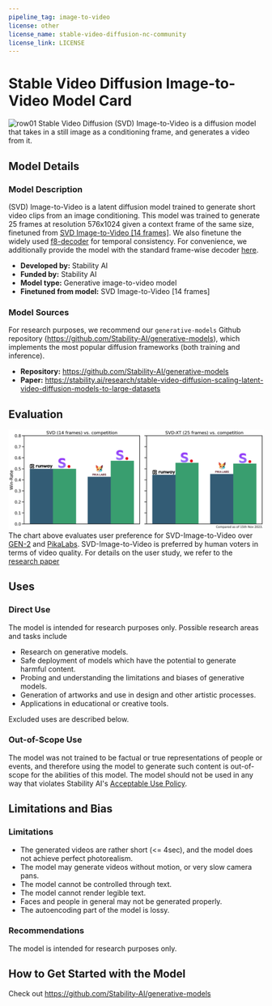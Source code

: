 ```yaml
---
pipeline_tag: image-to-video
license: other
license_name: stable-video-diffusion-nc-community
license_link: LICENSE
---
```


# Stable Video Diffusion Image-to-Video Model Card

<!-- Provide a quick summary of what the model is/does. -->
![row01](output_tile.gif)
Stable Video Diffusion (SVD) Image-to-Video is a diffusion model that takes in a still image as a conditioning frame, and generates a video from it. 

## Model Details

### Model Description

(SVD) Image-to-Video is a latent diffusion model trained to generate short video clips from an image conditioning. 
This model was trained to generate 25 frames at resolution 576x1024 given a context frame of the same size, finetuned from [SVD Image-to-Video [14 frames]](https://huggingface.co/stabilityai/stable-video-diffusion-img2vid).
We also finetune the widely used [f8-decoder](https://huggingface.co/docs/diffusers/api/models/autoencoderkl#loading-from-the-original-format) for temporal consistency. 
For convenience, we additionally provide the model with the 
standard frame-wise decoder [here](https://huggingface.co/stabilityai/stable-video-diffusion-img2vid-xt/blob/main/svd_xt_image_decoder.safetensors).


- **Developed by:** Stability AI
- **Funded by:** Stability AI
- **Model type:** Generative image-to-video model
- **Finetuned from model:** SVD Image-to-Video [14 frames]

### Model Sources

For research purposes, we recommend our `generative-models` Github repository (https://github.com/Stability-AI/generative-models), 
which implements the most popular diffusion frameworks (both training and inference).

- **Repository:** https://github.com/Stability-AI/generative-models
- **Paper:** https://stability.ai/research/stable-video-diffusion-scaling-latent-video-diffusion-models-to-large-datasets


## Evaluation
![comparison](comparison.png)
The chart above evaluates user preference for SVD-Image-to-Video over [GEN-2](https://research.runwayml.com/gen2) and [PikaLabs](https://www.pika.art/).
SVD-Image-to-Video is preferred by human voters in terms of video quality. For details on the user study, we refer to the [research paper](https://stability.ai/research/stable-video-diffusion-scaling-latent-video-diffusion-models-to-large-datasets)

## Uses

### Direct Use

The model is intended for research purposes only. Possible research areas and tasks include

- Research on generative models.
- Safe deployment of models which have the potential to generate harmful content.
- Probing and understanding the limitations and biases of generative models.
- Generation of artworks and use in design and other artistic processes.
- Applications in educational or creative tools.

Excluded uses are described below.

### Out-of-Scope Use

The model was not trained to be factual or true representations of people or events, 
and therefore using the model to generate such content is out-of-scope for the abilities of this model.
The model should not be used in any way that violates Stability AI's [Acceptable Use Policy](https://stability.ai/use-policy).

## Limitations and Bias

### Limitations
- The generated videos are rather short (<= 4sec), and the model does not achieve perfect photorealism.
- The model may generate videos without motion, or very slow camera pans.
- The model cannot be controlled through text.
- The model cannot render legible text.
- Faces and people in general may not be generated properly.
- The autoencoding part of the model is lossy.


### Recommendations

The model is intended for research purposes only.

## How to Get Started with the Model

Check out https://github.com/Stability-AI/generative-models